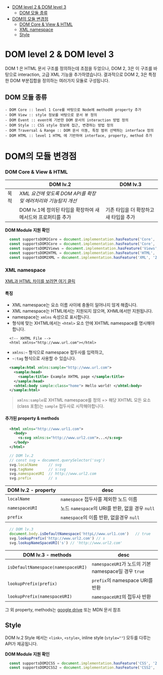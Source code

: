 - [DOM level 2 & DOM level 3](#dom-level-2--dom-level-3)
  - [DOM 모듈 종류](#dom-모듈-종류)
- [DOM의 모듈 변경점](#dom의-모듈-변경점)
    - [DOM Core & View & HTML](#dom-core--view--html)
    - [XML namespace](#xml-namespace)
  - [Style](#style)

# DOM level 2 & DOM level 3

DOM 1 은 HTML 문서 구조를 정의하는데 초점을 두었으나, DOM 2, 3은 이 구조를 바탕으로 interaction, 고급 XML 기능을 추가하였습니다. 결과적으로 DOM 2, 3은 특정한 DOM 부분집합을 정의하는 여러가지 모듈로 구성됩니다.

## DOM 모듈 종류

```
- DOM Core :: level 1 Core를 바탕으로 Node에 method와 property 추가
- DOM View :: style 정보를 바탕으로 문서 뷰 정의
- DOM Event :: event에 기반한 DOM 문서의 interaction 방법 정의
- DOM Style :: CSS style 정보에 접근, 변경하는 방법 정의
- DOM Traversal & Range :: DOM 문서 이동, 특정 범위 선택하는 interface 정의
- DOM HTML :: level 1 HTML 에 기반하여 interface, property, method 추가
```

# DOM의 모듈 변경점

### DOM Core & View & HTML

|      | DOM lv.2                                                       | DOM lv.3                               |
| ---- | -------------------------------------------------------------- | -------------------------------------- |
| 목적 | _XML 요건에 맞도록 DOM API를 확장 및 에러처리와 기능탐지 개선_ |
|      | DOM lv.1에 정의된 타입을 확장하여 새 메서드와 프로퍼티를 추가  | 기존 타입을 더 확장하고 새 타입을 추가 |

**DOM Module 지원 확인**
``` js
  const supportsDOM2Core = document.implementation.hasFeature('Core', '2.0')
  const supportsDOM3Core = document.implementation.hasFeature('Core', '3.0')
  const supportsDOM2Views = document.implementation.hasFeature('Views', '2.0')
  const supportsDOM2HTML = document.implementation.hasFeature('HTML', '2.0')
  const supportsDOM2XML = document.implementation.hasFeature('XML', '2.0')
```

### XML namespace
[XML과 HTML 차이를 보려면 여기 클릭](https://www.crocus.co.kr/1493)
#### 특징
* XML namespace는 요소 이름 사이에 충돌이 일어나지 않게 해줍니다.
* XML namespace는 HTML에서는 지원되지 않으며, XHML에서만 지원됩니다.
* namespace는 `xmlns` 속성으로 표시합니다.
* 형식에 맞는 XHTML에서는 `<html>` 요소 안에 XHTML namespace를 명시해야합니다.

``` xhtml
  <!-- XHTML File -->
  <html xmlns="http://www.url.com"></html>
```
* `xmlns:~` 형식으로 namespace 접두사를 입력하고,
* `~:tag` 형식으로 사용할 수 있습니다.
``` xml
  <sample:html xmlns:sample="http://www.url.com">
    <sample:head>
      <sample:title> Example XHTML page </sample:title>
    </sample:head>
    <xhtml:body sample:class="home"> Hello world! </xhtml:body>
  </sample:html>
```
> `xmlns:sample`로 XHTML namespace를 정의 => 해당 XHTML 모든 요소(class 포함)는 `sample` 접두사로 시작해야합니다.

#### 추가된 property & methods
``` xml
  <html xmlns="http://www.url1.com">
    <body>
      <s:svg xmlns:s="http://www.url2.com">...</s:svg>
    </body>
  </html>
```
``` js
  // DOM lv.2
  // const svg = document.querySelector('svg')
  svg.localName     // svg
  svg.tagName       // s:svg 
  svg.namespaceURI  // http://www.url2.com
  svg.prefix        // s
```
| DOM lv.2 - property | desc                                            |
| ------------------- | ----------------------------------------------- |
| `localName`         | `namespace` 접두사를 제외한 노드 이름           |
| `namespaceURI`      | 노드 `namespace`의 URI를 반환, 없을 경우 `null` |
| `prefix`            | `namespace`의 이름 반환, 없을경우 `null`        |

``` js
  // DOM lv.3
  document.body.isDefaultNamespace('httpL//www.url1.com')   // true
  svg.lookupPrefix('http://www.url2.com') // s
  svg.lookupNameSpaceURI('s') // 'http://www.url2.com'
```
| DOM lv.3 - methods                 | desc                                                 |
| ---------------------------------- | ---------------------------------------------------- |
| `isDefaultNamespace(namespaceURI)` | `namespaceURI`가 노드의 기본 namespace일 경우 `true` |
| `lookupPrefix(prefix)`             | `prefix`의 namespace URI를 반환                      |
| `lookupPrefix(namespaceURI)`       | `namespaceURI`의 접두사 반환                         |

그 외 property, methods는 [google drive](https://docs.google.com/document/d/1VAv-U9Mns97vaEPzq8702bZJK61KdepvCMHoEXILbao/edit?usp=sharing) 또는 MDN 문서 참조

## Style

DOM lv.2 Style 에서는 `<link>`, `<style>`, inline style (`style=""`) 모두를 다루는 API가 제공됩니다.

**DOM Module 지원 확인**
``` js
  const supportsDOM2CSS = document.implementation.hasFeature('CSS', '2.0')
  const supportsDOM2CSS2 = document.implementation.hasFeature('CSS2', '2.0')
```
